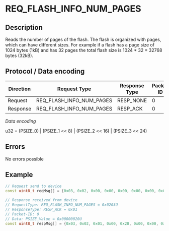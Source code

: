 # REQ_FLASH_INFO_NUM_PAGES

## Description


Reads the number of pages of the flash.
The flash is organized with pages, which can have different sizes. 
For example if a flash has a page size of 1024 bytes (1kB) and has 32 pages the total flash size is 1024 * 32 = 32768 bytes (32kB).

## Protocol / Data encoding

| Direction | Request Type | Response Type | Packet ID | Data[0] | Data[1] | Data[2] | Data [3] |
|-|-|-|-|-|-|-|-|
|Request|REQ_FLASH_INFO_NUM_PAGES|RESP_NONE|0|-|-|-|-|
|Response|REQ_FLASH_INFO_NUM_PAGES|RESP_ACK|0|PSIZE_W0|PSIZE_1|PSIZE_2|PSIZE_3|

*Data encoding*

u32 = (PSIZE_0) | (PSIZE_1 << 8) | (PSIZE_2 << 16) | (PSIZE_3 << 24)

## Errors

No errors possible

## Example
 
```C++
// Request send to device
const uint8_t reqMsg[] = {0x03, 0x02, 0x00, 0x00, 0x00, 0x00, 0x00, 0x00};

// Response received from device
// RequestType: REQ_FLASH_INFO_NUM_PAGES = 0x0203U
// ResponseType: RESP_ACK = 0x01
// Packet-ID: 0
// Data: PSIZE_Value = 0x00000020U
const uint8_t respMsg[] = {0x03, 0x02, 0x01, 0x00, 0x20, 0x00, 0x00, 0x00};

```